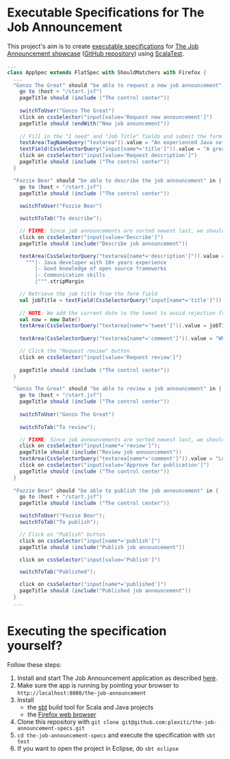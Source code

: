 Executable Specifications for The Job Announcement
==================================================

This project's aim is to create [executable specifications](http://specificationbyexample.com/) for [The Job Announcement showcase](http://the-job-announcement.com/) ([GitHub repository](https://github.com/plexiti/the-job-announcement-fox)) using [ScalaTest](http://www.scalatest.org/).

```scala
...
class AppSpec extends FlatSpec with ShouldMatchers with Firefox {
  ...
  "Gonzo The Great" should "be able to request a new job announcement" in {
    go to (host + "/start.jsf")
    pageTitle should (include ("The control center"))
    
    switchToUser("Gonzo The Great")
    click on cssSelector("input[value='Request new announcement']")
    pageTitle should (endWith("New job anouncement"))
    
    // Fill in the "I need" and "Job Title" fields and submit the form
    textArea(TagNameQuery("textarea")).value = "An experienced Java software developer for our next product!"
    textField(CssSelectorQuery("input[name*='title']")).value = "A great Java developer wanted"  
    click on cssSelector("input[value='Request description']")  
    pageTitle should (include ("The control center"))
  }

  "Fozzie Bear" should "be able to describe the job announcement" in {
    go to (host + "/start.jsf")
    pageTitle should (include ("The control center"))
    
    switchToUser("Fozzie Bear")

    switchToTab("To describe");

    // FIXME: Since job announcements are sorted newest last, we should select the *last* 'Describe' button
    click on cssSelector("input[value='Describe']")
    pageTitle should (include("Describe job announcement"))

    textArea(CssSelectorQuery("textarea[name*='description']")).value = 
      """|- Java developer with 10+ years experience
         |- Good knowledge of open source frameworks
         |- Communication skills
         |""".stripMargin

    // Retrieve the job title from the form field
    val jobTitle = textField(CssSelectorQuery("input[name*='title']")).value
    
    // NOTE: We add the current date to the tweet to avoid rejection from the Twitter API of duplicate tweets  
    val now = new Date()
    textArea(CssSelectorQuery("textarea[name*='tweet']")).value = jobTitle + " (" + now + ")"
    
    textArea(CssSelectorQuery("textarea[name*='comment']")).value = "What do you think about the description?!"

    // Click the "Request review" button
    click on cssSelector("input[value='Request review']")
    
    pageTitle should (include ("The control center"))
  }

  "Gonzo The Great" should "be able to review a job announcement" in {
    go to (host + "/start.jsf")
    pageTitle should (include ("The control center"))
    
    switchToUser("Gonzo The Great")
    
    switchToTab("To review");

    // FIXME: Since job announcements are sorted newest last, we should select the *last* "Review" button
    click on cssSelector("input[name*='review']");
    pageTitle should (include("Review job announcement"))
    textArea(CssSelectorQuery("textarea[name*='comment']")).value = "Looks great! Publish it!"    
    click on cssSelector("input[value='Approve for publication']")
    pageTitle should (include ("The control center"))
  }
  
  "Fozzie Bear" should "be able to publish the job announcement" in {
    go to (host + "/start.jsf")
    pageTitle should (include ("The control center"))

    switchToUser("Fozzie Bear");
    switchToTab("To publish");

    // Click on "Publish" button
    click on cssSelector("input[name*='publish']")
    pageTitle should (include("Publish job announcement"))

    click on cssSelector("input[value='Publish']")

    switchToTab("Published");

    click on cssSelector("input[name*='published']")
    pageTitle should (include("Published job announcement"))  
  }
  ...
```

# Executing the specification yourself?

Follow these steps:

1. Install and start The Job Announcement application as described [here](https://github.com/plexiti/the-job-announcement-fox#building-the-showcase-yourself).
1. Make sure the app is running by pointing your browser to `http://localhost:8080/the-job-announcement`
1. Install 
    * the [sbt](http://www.scala-sbt.org) build tool for Scala and Java projects
    * the [Firefox web browser](http://www.mozilla.org/en-US/firefox/new/) 
1. Clone this repository with `git clone git@github.com:plexiti/the-job-announcement-specs.git`
1. `cd the-job-announcement-specs` and execute the specification with `sbt test`
1. If you want to open the project in Eclipse, do `sbt eclipse` 
